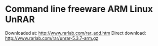 # Command line freeware ARM Linux UnRAR
Downloaded at: http://www.rarlab.com/rar_add.htm
Direct download: http://www.rarlab.com/rar/unrar-5.3.7-arm.gz
